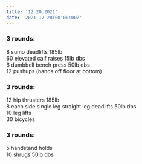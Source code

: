 ```yaml
---
title: '12.20.2021'
date: '2021-12-20T00:00:00Z'
---
```


### 3 rounds:      
8 sumo deadlifts 185lb      
60 elevated calf raises 15lb dbs     
6 dumbbell bench press 50lb dbs          
12 pushups (hands off floor at bottom)         

### 3 rounds:      
12 hip thrusters 185lb   
8 each side single leg straight leg deadlifts 50lb dbs       
10 leg lifts      
30 bicycles     

### 3 rounds:      
5 handstand holds       
10 shrugs 50lb dbs      